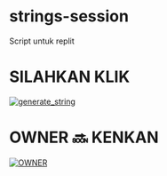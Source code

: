 # strings-session
Script untuk replit

# SILAHKAN KLIK


<a href="https://repl.it/@kenkannih/strings-session#main.py"><img src="https://img.shields.io/badge/run-string session-blue?style=for-the-badge&logo=repl.it" alt="generate_string"/></a>

# OWNER 🔜 KENKAN

<a href="https://t.me/kenkanasw"><img src="https://img.shields.io/badge/KEN KAN-blue?style=for-the-badge&logo=telegram" alt="OWNER"/></a>
